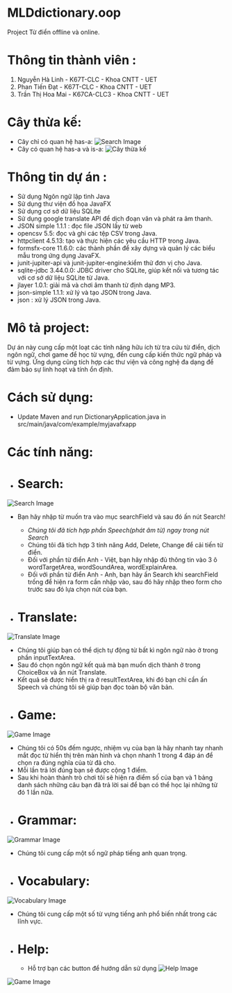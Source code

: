 # MLDdictionary.oop
Project Từ điển offline và online. 

# Thông tin thành viên : 

1. Nguyễn Hà Linh - K67T-CLC - Khoa CNTT - UET
2. Phan Tiến Đạt - K67T-CLC - Khoa CNTT - UET
3. Trần Thị Hoa Mai - K67CA-CLC3 - Khoa CNTT - UET

# Cây thừa kế: 
- Cây chỉ có quan hệ has-a:
  ![Search Image](Cây%20thừa%20kế(no%20has-a).png)
- Cây có quan hệ has-a và is-a:
  ![Cây thừa kế](Cây%20thừa%20kế.png)




# Thông tin dự án : 

- Sử dụng Ngôn ngữ lập tình Java
- Sử dụng thư viện đồ họa JavaFX
- Sử dụng cơ sở dữ liệu SQLite
- Sử dụng google translate API để dịch đoạn văn và phát ra âm thanh.
- JSON simple 1.1.1 : đọc file JSON lấy từ web
- opencsv 5.5: đọc và ghi các tệp CSV trong Java.
- httpclient 4.5.13: tạo và thực hiện các yêu cầu HTTP trong Java.
- formsfx-core 11.6.0: các thành phần để xây dựng và quản lý các biểu mẫu trong ứng dụng JavaFX.
- junit-jupiter-api và junit-jupiter-engine:kiểm thử đơn vị cho Java.
- sqlite-jdbc 3.44.0.0: JDBC driver cho SQLite, giúp kết nối và tương tác với cơ sở dữ liệu SQLite từ Java.
- jlayer 1.0.1: giải mã và chơi âm thanh từ định dạng MP3.
- json-simple 1.1.1: xử lý và tạo JSON trong Java.
- json : xử lý JSON trong Java.


# Mô tả project: 
Dự án này cung cấp một loạt các tính năng hữu ích từ tra cứu từ điển, dịch ngôn ngữ, chơi game để học từ vựng, đến cung cấp kiến thức ngữ pháp và từ vựng. Ứng dụng cũng tích hợp các thư viện và công nghệ đa dạng để đảm bảo sự linh hoạt và tính ổn định.

# Cách sử dụng: 
- Update Maven and run DictionaryApplication.java in src/main/java/com/example/myjavafxapp

# Các tính năng:
- # Search: 
![Search Image](demo/Test-Search.gif)

- Bạn hãy nhập từ muốn tra vào mục searchField và sau đó ấn nút Search!
  + *Chúng tôi đã tích hợp phần Speech(phát âm từ) ngay trong nút Search*
  + Chúng tôi đã tích hợp 3 tính năng Add, Delete, Change để cải tiến từ điển.
  + Đối với phần từ điển Anh - Việt, bạn hãy nhập đủ thông tin vào 3 ô wordTargetArea, wordSoundArea, wordExplainArea.
  + Đối với phần từ điển Anh - Anh, bạn hãy ấn Search khi searchField trống để hiện ra form cần nhập vào, sau đó hãy nhập theo form cho trước sau đó lựa chọn nút của bạn.
  
- # Translate:
![Translate Image](demo/Test-Translate.gif)

  + Chúng tôi giúp bạn có thể dịch tự động từ bất kì ngôn ngữ nào ở trong phần inputTextArea.
  + Sau đó chọn ngôn ngữ kết quả mà bạn muốn dịch thành ở trong ChoiceBox và ấn nút Translate.
  + Kết quả sẽ được hiển thị ra ở resultTextArea, khi đó bạn chỉ cần ấn Speech và chúng tôi sẽ giúp bạn đọc toàn bộ văn bản.
- # Game: 
![Game Image](demo/Test-game.gif)

  + Chúng tôi có 50s đếm ngược, nhiệm vụ của bạn là hãy nhanh tay nhanh mắt đọc từ hiển thị trên màn hình và chọn nhanh 1 trong 4 đáp án để chọn ra đúng nghĩa của từ đã cho.
  + Mỗi lần trả lời đúng bạn sẽ được cộng 1 điểm.
  + Sau khi hoàn thành trò chơi tôi sẽ hiện ra điểm số của bạn và 1 bảng danh sách những câu bạn đã trả lời sai để bạn có thể học lại những từ đó 1 lần nữa.
- # Grammar: 
![Grammar Image](demo/Grammar.png)

  + Chúng tôi cung cấp một số ngữ pháp tiếng anh quan trọng.
- # Vocabulary: 
![Vocabulary Image](demo/Vocabulary.png)

  + Chúng tôi cung cấp một số từ vựng tiếng anh phổ biến nhất trong các lĩnh vực.
- # Help:
  + Hỗ trợ bạn các button để hướng dẫn sử dụng
    ![Help Image](demo/Help.png)

![Game Image](demo/Test-Other.gif)
